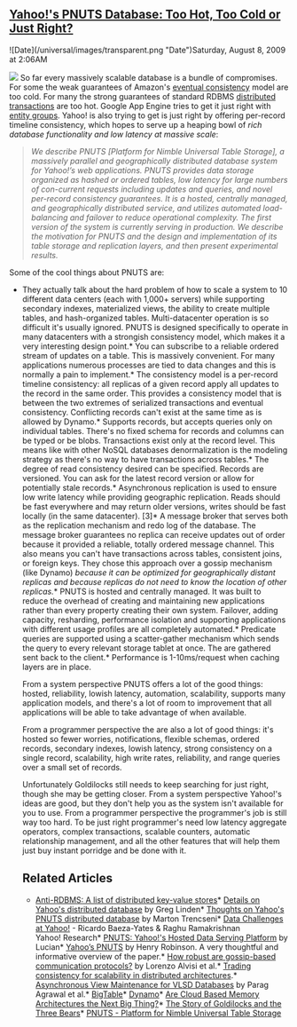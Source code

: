 ## [Yahoo!'s PNUTS Database: Too Hot, Too Cold or Just Right?](/blog/2009/8/8/yahoos-pnuts-database-too-hot-too-cold-or-just-right.html)

<div class="journal-entry-tag journal-entry-tag-post-title"><span class="posted-on">![Date](/universal/images/transparent.png "Date")Saturday, August 8, 2009 at 2:06AM</span></div>

<div class="body">

![](http://farm4.static.flickr.com/3465/3801293422_72dd293699.jpg) So far every massively scalable database is a bundle of compromises. For some the weak guarantees of Amazon's [eventual consistency](http://www.allthingsdistributed.com/2007/10/amazons_dynamo.html) model are too cold. For many the strong guarantees of standard RDBMS [distributed transactions](http://en.wikipedia.org/wiki/Distributed_transaction) are too hot. Google App Engine tries to get it just right with [entity groups](http://code.google.com/appengine/docs/python/datastore/transactions.html). Yahoo! is also trying to get is just right by offering per-record timeline consistency, which hopes to serve up a heaping bowl of _rich database functionality and low latency at massive scale_:

> _We describe PNUTS [Platform for Nimble Universal Table Storage], a massively parallel and geographically distributed database system for Yahoo!’s web applications. PNUTS provides data storage organized as hashed or ordered tables, low latency for large numbers of con-current requests including updates and queries, and novel per-record consistency guarantees. It is a hosted, centrally managed, and geographically distributed service, and utilizes automated load-balancing and failover to reduce operational complexity. The first version of the system is currently serving in production. We describe the motivation for PNUTS and the design and implementation of its table storage and replication layers, and then present experimental results._

Some of the cool things about PNUTS are:

*   They actually talk about the hard problem of how to scale a system to 10 different data centers (each with 1,000+ servers) while supporting secondary indexes, materialized views, the ability to create multiple tables, and hash-organized tables. Multi-datacenter operation is so difficult it's usually ignored. PNUTS is designed specifically to operate in many datacenters with a strongish consistency model, which makes it a very interesting design point.*   You can subscribe to a reliable ordered stream of updates on a table. This is massively convenient. For many applications numerous processes are tied to data changes and this is normally a pain to implement.*   The consistency model is a per-record timeline consistency: all replicas of a given record apply all updates to the record in the same order. This provides a consistency model that is between the two extremes of serialized transactions and eventual consistency. Conflicting records can't exist at the same time as is allowed by Dynamo.*   Supports records, but accepts queries only on individual tables. There's no fixed schema for records and columns can be typed or be blobs. Transactions exist only at the record level. This means like with other NoSQL databases denormalization is the modeling strategy as there's no way to have transactions across tables.*   The degree of read consistency desired can be specified. Records are versioned. You can ask for the latest record version or allow for potentially stale records.*   Asynchronous replication is used to ensure low write latency while providing geographic replication. Reads should be fast everywhere and may return older versions, writes should be fast locally (in the same datacenter). [3]*   A message broker that serves both as the replication mechanism and redo log of the database. The message broker guarantees no replica can receive updates out of order because it provided a reliable, totally ordered message channel. This also means you can't have transactions across tables, consistent joins, or foreign keys. They chose this approach over a gossip mechanism (like Dynamo) _because it can be optimized for geographically distant replicas and because replicas do not need to know the location of other replicas._*   PNUTS is hosted and centrally managed. It was built to reduce the overhead of creating and maintaining new applications rather than every property creating their own system. Failover, adding capacity, resharding, performance isolation and supporting applications with different usage profiles are all completely automated.*   Predicate queries are supported using a scatter-gather mechanism which sends the query to every relevant storage tablet at once. The are gathered sent back to the client.*   Performance is 1-10ms/request when caching layers are in place.  

    From a system perspective PNUTS offers a lot of the good things: hosted, reliability, lowish latency, automation, scalability, supports many application models, and there's a lot of room to improvement that all applications will be able to take advantage of when available.  

    From a programmer perspective the are also a lot of good things: it's hosted so fewer worries, notifications, flexible schemas, ordered records, secondary indexes, lowish latency, strong consistency on a single record, scalability, high write rates, reliability, and range queries over a small set of records.  

    Unfortunately Goldilocks still needs to keep searching for just right, though she may be getting closer. From a system perspective Yahoo!'s ideas are good, but they don't help you as the system isn't available for you to use. From a programmer perspective the programmer's job is still way too hard. To be just right programmer's need low latency aggregate operators, complex transactions, scalable counters, automatic relationship management, and all the other features that will help them just buy instant porridge and be done with it.  

    ## Related Articles

    *   [Anti-RDBMS: A list of distributed key-value stores](http://highscalability.com/anti-rdbms-list-distributed-key-value-stores)*   [Details on Yahoo's distributed database](http://glinden.blogspot.com/2009/02/details-on-yahoos-distributed-database.html) by Greg Linden*   [Thoughts on Yahoo's PNUTS distributed database](http://bytepawn.com/2009/02/15/thoughts-on-yahoos-pnuts-distributed-database/) by Marton Trencseni*   [Data Challenges at Yahoo!](http://www.edbt.org/Proceedings/2008-Nantes/papers/p652-Baeza-Yates.pdf) - Ricardo Baeza-Yates & Raghu Ramakrishnan  
    Yahoo! Research*   [PNUTS: Yahoo!'s Hosted Data Serving Platform](http://lucian-popa.blogspot.com/2009/02/pnuts-yahoos-hosted-data-serving.html) by Lucian*   [Yahoo’s PNUTS](http://hnr.dnsalias.net/wordpress/2008/10/yahoos-pnuts/) by Henry Robinson. A very thoughtful and informative overview of the paper.*   [How robust are gossip-based communication protocols?](http://www.cs.utexas.edu/~harry/papers/Alvisi07How.pdf) by Lorenzo Alvisi et al.*   [Trading consistency for scalability in distributed architectures](http://www.infoq.com/news/2008/03/ebaybase).*   [Asynchronous View Maintenance for VLSD Databases](http://infolab.stanford.edu/~usriv/papers/vlsdviews.pdf) by Parag Agrawal et al.*   [BigTable](http://labs.google.com/papers/bigtable.html)*   [Dynamo](http://www.allthingsdistributed.com/2007/10/amazons_dynamo.html)*   [Are Cloud Based Memory Architectures the Next Big Thing?](http://highscalability.com/are-cloud-based-memory-architectures-next-big-thing)*   [The Story of Goldilocks and the Three Bears](http://www.dltk-teach.com/rhymes/goldilocks_story.htm)*   [PNUTS - Platform for Nimble Universal Table Storage](http://research.yahoo.com/project/212)</div>